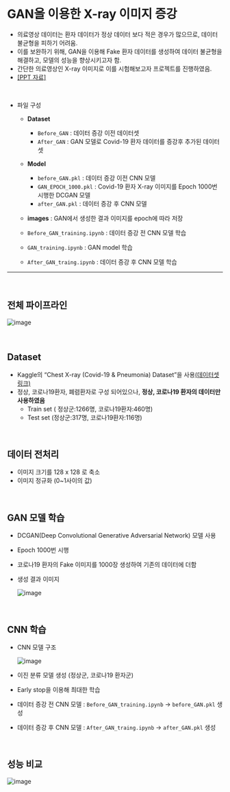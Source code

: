 # GAN을 이용한 X-ray 이미지 증강

- 의료영상 데이터는 환자 데이터가 정상 데이터 보다 적은 경우가 많으므로, 데이터 불균형을 피하기 어려움.  
- 이를 보완하기 위해, GAN을 이용해 Fake 환자 데이터를 생성하여 데이터 불균형을 해결하고, 모델의 성능을 향상시키고자 함.  
- 간단한 의료영상인 X-ray 이미지로 이를 시험해보고자 프로젝트를 진행하였음.
- [[PPT 자료]](https://drive.google.com/file/d/1ydedY4Mka50gqSV0BWeCwzuCpkmydjuz/view?usp=sharing)
<br>

- 파일 구성
  - **Dataset**
    - `Before_GAN` : 데이터 증강 이전 데이터셋
    - `After_GAN` : GAN 모델로 Covid-19 환자 데이터를 증강후 추가된 데이터셋
  - **Model**
    - `before_GAN.pkl` : 데이터 증강 이전 CNN 모델
    - `GAN_EPOCH_1000.pkl` : Covid-19 환자 X-ray 이미지를 Epoch 1000번 시행한 DCGAN 모델
    - `after_GAN.pkl` : 데이터 증강 후 CNN 모델

  - **images** : GAN에서 생성한 결과 이미지를 epoch에 따라 저장

  - `Before_GAN_training.ipynb` : 데이터 증강 전 CNN 모델 학습
  - `GAN_training.ipynb` : GAN model 학습
  - `After_GAN_traing.ipynb` : 데이터 증강 후 CNN 모델 학습
---
<br>

## 전체 파이프라인
![image](https://user-images.githubusercontent.com/77204538/166177996-51fc7ccf-6ebb-43a6-a285-3dc603689ff8.png)

<br>


## Dataset
- Kaggle의 “Chest X-ray (Covid-19 & Pneumonia) Dataset”을 사용[(데이터셋 링크)](https://www.kaggle.com/djibybalde/dcgan-keras-chest-x-ray-images)
- 정상, 코로나19환자, 폐렴환자로 구성 되어있으나, __정상, 코로나19 환자의 데이터만 사용하였음__
  - Train set ( 정상군:1266명, 코로나19환자:460명)
  - Test set (정상군:317명, 코로나19환자:116명)

<br>

## 데이터 전처리
- 이미지 크기를 128 x 128 로 축소
- 이미지 정규화 (0~1사이의 값)

<br>

## GAN 모델 학습
- DCGAN(Deep Convolutional Generative Adversarial Network) 모델 사용
- Epoch 1000번 시행
- 코로나19 환자의 Fake 이미지를 1000장 생성하여 기존의 데이터에 더함
- 생성 결과 이미지

  ![image](https://user-images.githubusercontent.com/77204538/166178892-5c2f7e9a-1edd-428a-8b3e-3d35d032980e.png)


<br>

## CNN 학습
- CNN 모델 구조

  ![image](https://user-images.githubusercontent.com/77204538/166178321-88453258-5704-42e6-a6c4-a1f750364038.png)
  
- 이진 분류 모델 생성 (정상군, 코로나19 환자군)
- Early stop을 이용해 최대한 학습
- 데이터 증강 전 CNN 모델 : `Before_GAN_training.ipynb` -> `before_GAN.pkl` 생성
- 데이터 증강 후 CNN 모델 : `After_GAN_traing.ipynb` -> `after_GAN.pkl` 생성

<br>

## 성능 비교
![image](https://user-images.githubusercontent.com/77204538/166179042-cdd394fd-81f4-4588-90a9-6f181b0ab8b1.png)


